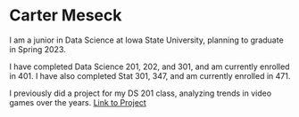# Carter Meseck

I am a junior in Data Science at Iowa State University, planning to graduate in Spring 2023.

I have completed Data Science 201, 202, and 301, and am currently enrolled in 401. I have also completed Stat 301, 347, and am currently enrolled in 471. 


I previously did a project for my DS 201 class, analyzing trends in video games over the years.
[Link to Project](https://drive.google.com/file/d/1HvaB4gt4TFv-UC8E8dTiyzLhGIcOCv_X/view?usp=sharing)

